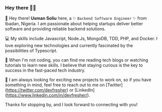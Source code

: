 ### Hey there 👋🏽

🚀 Hey there! **Usman Soliu** here, a ✨ `Backend Software Engineer` ✨ from Ibadan, Nigeria. I am passionate about helping startups deliver better software and providing reliable backend solutions.

💻 My skills include Javascript, Node.Js, MongoDB, TDD, PHP, and Docker. I love exploring new technologies and currently fascinated by the possibilities of Typescript.

🌱 When I'm not coding, you can find me reading tech blogs or watching tutorials to learn new skills. I believe that staying curious is the key to success in the fast-paced tech industry.

🌟 I am always looking for exciting new projects to work on, so if you have something in mind, feel free to reach out to me on [Twitter] (<https://twitter.com/devfresher>) or [LinkedIn] (<https://www.linkedin.com/in/devfresher/>).

Thanks for stopping by, and I look forward to connecting with you!
